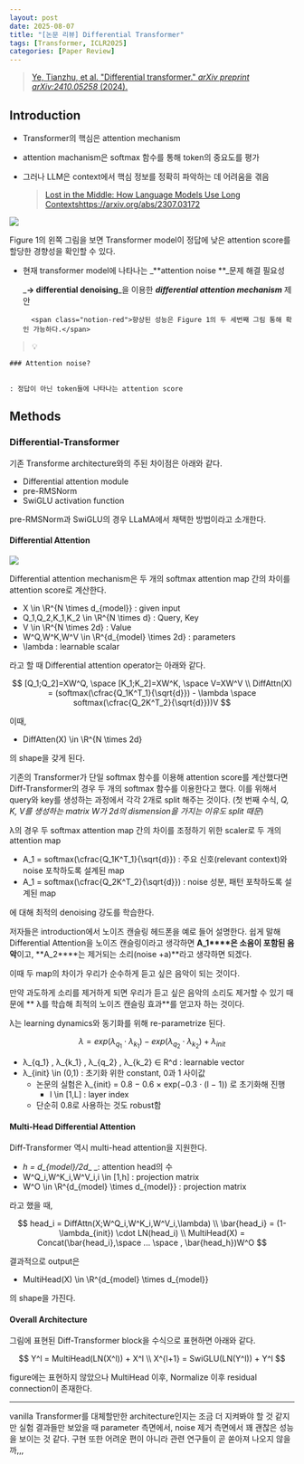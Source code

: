 ```yaml
---
layout: post
date: 2025-08-07
title: "[논문 리뷰] Differential Transformer"
tags: [Transformer, ICLR2025]
categories: [Paper Review]
---
```


> [Ye, Tianzhu, et al. "Differential transformer." ](https://arxiv.org/abs/2410.05258)[_arXiv preprint arXiv:2410.05258_](https://arxiv.org/abs/2410.05258)[ (2024).](https://arxiv.org/abs/2410.05258)



## Introduction

- Transformer의 핵심은 attention mechanism
- attention machanism은 softmax 함수를 통해 token의 중요도를 평가
- 그러나 LLM은 context에서 핵심 정보를 정확히 파악하는 데 어려움을 겪음

	> [Lost in the Middle: How Language Models Use Long Contextshttps://arxiv.org/abs/2307.03172](https://arxiv.org/abs/2307.03172)


![](https://prod-files-secure.s3.us-west-2.amazonaws.com/542b861c-36a8-4051-84e5-8804b6728dba/9083ea56-691a-4752-ae26-47f403431ac8/image.png?X-Amz-Algorithm=AWS4-HMAC-SHA256&X-Amz-Content-Sha256=UNSIGNED-PAYLOAD&X-Amz-Credential=ASIAZI2LB466YEECQTKU%2F20250813%2Fus-west-2%2Fs3%2Faws4_request&X-Amz-Date=20250813T210052Z&X-Amz-Expires=3600&X-Amz-Security-Token=IQoJb3JpZ2luX2VjEO3%2F%2F%2F%2F%2F%2F%2F%2F%2F%2FwEaCXVzLXdlc3QtMiJHMEUCIAw4HO5amEw%2B29MsU68mtZX%2BJTC%2BKgotNqFHpMiROOn5AiEAzmU%2FPHHd%2Fz%2BnaTrOGDWg0E2kE5wdKx11Mw%2BupDTCAeEq%2FwMINhAAGgw2Mzc0MjMxODM4MDUiDBCiwAdyJd0ZdpMldircA8JCy9EFLnIX%2BU4ofu3bTk94DbyEv4gtJJVybu2nTZy%2FtDu%2FcykN98FgVUD7xbSTM2DwVJCgfM8E0xlkiGcTEjyLezROp6tF7cW%2B1A7ZS6p1V3claaHWf%2FVw8Clz9ah8PDH%2FlVGSteW%2BRV8wkqQq9Xt2FUZ%2FcEqwKg1sY%2BVu3u9GxgXVz6SwlZIfphGT0f8qqqLIbwvRmYzCEsizH9FYtRVh89R5pLOKjKOHilQgyH%2B4tlI5Q45zA27cz8FDt%2BAs9OQDhu7x5zmJYk1GQ95BcMD0KaGnjDbvuw1YWMPFg9J6rU14aDuCbKsHemmW3efO9RtEJlQ9IJ%2FhAW2U0tXZjZbdRVMVjX8zysiwo5BhGBYsC8Y0oMKnvPS8Ip%2FknTeaYMQXAkPs7qjry2nqpCv0NNKHy8FiiuRSFqlUpf17ht6CI93QBmO2dHCaFr1AmRXht4mSNp%2F5L87Y7rsSUkLGQb%2BWAOoDlf7q%2BwmivxuJ3LjUERydnq30ymT39zuLULXN2gVleoaAuqLXASF2%2FONSf0odqObaVWHbPfONzAIa7ZwnmunIKX6iUCTh3y%2Fik9QoZfD33fcfhi6N1bgvy%2BjLraxmi89OtsdRr%2FqRULmP9hxCDWpPzQxMue4Ol95CMPn088QGOqUBbSMWRUor68rRTAHKvViAUo1dAAWMvTP%2Fo4s1Aya0cNm079%2FvdzIGk7%2F8gSSfZqGqkS60IOcQLsOEsry066ebOGkNmFiL05%2FY9AqQhvxzG61PA1aIz1Pa5DKWMFiToiUxvywkwuCn7xdmZvre6%2Fq3LiBmDxsL6Q53gC0i4jdZeRgYt0NNxliglNqxu7%2B%2B47AjSbmZeDIn8ta9qP5MY%2FgOfhjwwlQ9&X-Amz-Signature=cdbcfe8cab5a7a9504f0bceea59235c8dfcde6b7c322926bc59a2613d461197b&X-Amz-SignedHeaders=host&x-amz-checksum-mode=ENABLED&x-id=GetObject)


Figure 1의 왼쪽 그림을 보면 Transformer model이 정답에 낮은 attention score를 할당한 경향성을 확인할 수 있다.

- 현재 transformer model에 나타나는 _**attention noise **_문제 해결 필요성

	_**→ differential denoising**_을 이용한 _**differential attention mechanism**_ 제안


		<span class="notion-red">향상된 성능은 Figure 1의 두 세번째 그림 통해 확인 가능하다.</span>


> 💡 


	### Attention noise?


	: 정답이 아닌 token들에 나타나는 attention score



## Methods



### Differential-Transformer


기존 Transforme architecture와의 주된 차이점은 아래와 같다.

- Differential attention module
- pre-RMSNorm
- SwiGLU activation function

pre-RMSNorm과 SwiGLU의 경우 LLaMA에서 채택한 방법이라고 소개한다.



#### Differential Attention


![](https://prod-files-secure.s3.us-west-2.amazonaws.com/542b861c-36a8-4051-84e5-8804b6728dba/116d70b2-1963-4810-9167-f4c7d8a06e8f/image.png?X-Amz-Algorithm=AWS4-HMAC-SHA256&X-Amz-Content-Sha256=UNSIGNED-PAYLOAD&X-Amz-Credential=ASIAZI2LB466YEECQTKU%2F20250813%2Fus-west-2%2Fs3%2Faws4_request&X-Amz-Date=20250813T210052Z&X-Amz-Expires=3600&X-Amz-Security-Token=IQoJb3JpZ2luX2VjEO3%2F%2F%2F%2F%2F%2F%2F%2F%2F%2FwEaCXVzLXdlc3QtMiJHMEUCIAw4HO5amEw%2B29MsU68mtZX%2BJTC%2BKgotNqFHpMiROOn5AiEAzmU%2FPHHd%2Fz%2BnaTrOGDWg0E2kE5wdKx11Mw%2BupDTCAeEq%2FwMINhAAGgw2Mzc0MjMxODM4MDUiDBCiwAdyJd0ZdpMldircA8JCy9EFLnIX%2BU4ofu3bTk94DbyEv4gtJJVybu2nTZy%2FtDu%2FcykN98FgVUD7xbSTM2DwVJCgfM8E0xlkiGcTEjyLezROp6tF7cW%2B1A7ZS6p1V3claaHWf%2FVw8Clz9ah8PDH%2FlVGSteW%2BRV8wkqQq9Xt2FUZ%2FcEqwKg1sY%2BVu3u9GxgXVz6SwlZIfphGT0f8qqqLIbwvRmYzCEsizH9FYtRVh89R5pLOKjKOHilQgyH%2B4tlI5Q45zA27cz8FDt%2BAs9OQDhu7x5zmJYk1GQ95BcMD0KaGnjDbvuw1YWMPFg9J6rU14aDuCbKsHemmW3efO9RtEJlQ9IJ%2FhAW2U0tXZjZbdRVMVjX8zysiwo5BhGBYsC8Y0oMKnvPS8Ip%2FknTeaYMQXAkPs7qjry2nqpCv0NNKHy8FiiuRSFqlUpf17ht6CI93QBmO2dHCaFr1AmRXht4mSNp%2F5L87Y7rsSUkLGQb%2BWAOoDlf7q%2BwmivxuJ3LjUERydnq30ymT39zuLULXN2gVleoaAuqLXASF2%2FONSf0odqObaVWHbPfONzAIa7ZwnmunIKX6iUCTh3y%2Fik9QoZfD33fcfhi6N1bgvy%2BjLraxmi89OtsdRr%2FqRULmP9hxCDWpPzQxMue4Ol95CMPn088QGOqUBbSMWRUor68rRTAHKvViAUo1dAAWMvTP%2Fo4s1Aya0cNm079%2FvdzIGk7%2F8gSSfZqGqkS60IOcQLsOEsry066ebOGkNmFiL05%2FY9AqQhvxzG61PA1aIz1Pa5DKWMFiToiUxvywkwuCn7xdmZvre6%2Fq3LiBmDxsL6Q53gC0i4jdZeRgYt0NNxliglNqxu7%2B%2B47AjSbmZeDIn8ta9qP5MY%2FgOfhjwwlQ9&X-Amz-Signature=b7d15ed990703ce169da0192e348877d44b221a31828649ad985140e16b4d074&X-Amz-SignedHeaders=host&x-amz-checksum-mode=ENABLED&x-id=GetObject)


Differential attention mechanism은 두 개의 softmax attention map 간의 차이를 attention score로 계산한다.

- X \in \R^{N \times d\_{model}} : given input
- Q\_1,Q\_2,K\_1,K\_2 \in \R^{N \times d} : Query, Key
- V \in \R^{N \times 2d} : Value
- W^Q,W^K,W^V \in \R^{d\_{model} \times 2d} : parameters
- \lambda : learnable scalar

라고 할 때 Differential attention operator는 아래와 같다.


$$
[Q_1;Q_2]=XW^Q, \space [K_1;K_2]=XW^K, \space V=XW^V \\
DiffAttn(X) = (softmax(\cfrac{Q_1K^T_1}{\sqrt{d}}) - \lambda \space softmax(\cfrac{Q_2K^T_2}{\sqrt{d}}))V
$$


이때,

- DiffAtten(X) \in \R^{N \times 2d}

의 shape을 갖게 된다.


기존의 Transformer가 단일 softmax 함수를 이용해 attention score를 계산했다면 Diff-Transformer의 경우 두 개의 softmax 함수를 이용한다고 했다. 이를 위해서 query와 key를 생성하는 과정에서 각각 2개로 split 해주는 것이다. <span class="notion-red">(첫 번째 수식, </span><span class="notion-red">_Q, K, V를 생성하는 matrix W가 2d의 dismension을 가지는 이유도 split 때문_</span><span class="notion-red">)</span>


 λ의 경우 두 softmax attention map 간의 차이를 조정하기 위한 scaler로 두 개의 attention map

- A\_1 = softmax(\cfrac{Q\_1K^T\_1}{\sqrt{d}}) : 주요 신호(relevant context)와 noise 포착하도록 설계된 map
- A\_1 = softmax(\cfrac{Q\_2K^T\_2}{\sqrt{d}}) : noise 성분, 패턴 포착하도록 설계된 map 

에 대해 최적의 denoising 강도를 학습한다.


저자들은 introduction에서 노이즈 캔슬링 헤드폰을 예로 들어 설명한다. 쉽게 말해 Differential Attention을 노이즈 캔슬링이라고 생각하면 **A\_1****은 소음이 포함된 음악**이고, **A\_2****는 제거되는 소리(noise +a)**라고 생각하면 되겠다. 


이때 두 map의 차이가 우리가 순수하게 듣고 싶은 음악이 되는 것이다. 


만약 과도하게 소리를 제거하게 되면 우리가 듣고 싶은 음악의 소리도 제거할 수 있기 때문에 ** λ를 학습해 최적의 노이즈 캔슬링 효과**를 얻고자 하는 것이다.


λ는 learning dynamics와 동기화를 위해 re-parametrize 된다.


$$
\lambda = exp(\lambda_{q_1} \cdot \lambda_{k_1}) - exp(\lambda_{q_2} \cdot \lambda_{k_2}) + \lambda_{init}
$$

- λ\_{q\_1} , λ\_{k\_1} , λ\_{q\_2} , λ\_{k\_2} ∈ R^d : learnable vector
- λ\_{init} \in (0,1) : 초기화 위한 constant, 0과 1 사이값
	- 논문의 실험은 λ\_{init} = 0.8 − 0.6 × exp(−0.3 · (l − 1)) 로 초기화해 진행
		- l \in [1,L] : layer index
	- 단순히 0.8로 사용하는 것도 robust함


#### **Multi-Head Differential Attention**


Diff-Transformer 역시 multi-head attention을 지원한다.

- _h = d\_{model}/2d__ _: attention head의 수
- W^Q\_i,W^K\_i,W^V\_i,i \in [1,h] : projection matrix
- W^O \in \R^{d\_{model} \times d\_{model}} : projection matrix

라고 했을 때,


$$
head_i = DiffAttn(X;W^Q_i,W^K_i,W^V_i,\lambda) \\
\bar{head_i} = (1-\lambda_{init}) \cdot LN(head_i) \\
MultiHead(X) = Concat(\bar{head_i},\space ... \space , \bar{head_h})W^O
$$


결과적으로 output은

- MultiHead(X) \in \R^{d\_{model} \times d\_{model}}

의 shape을 가진다.



#### Overall Architecture


그림에 표현된 Diff-Transformer block을 수식으로 표현하면 아래와 같다.


$$
Y^l = MultiHead(LN(X^l)) + X^l \\
X^{l+1} = SwiGLU(LN(Y^l)) + Y^l
$$


figure에는 표현하지 않았으나 MultiHead 이후, Normalize 이후 residual connection이 존재한다.


---


vanilla Transformer를 대체할만한 architecture인지는 조금 더 지켜봐야 할 것 같지만 실험 결과들만 보았을 때 parameter 측면에서, noise 제거 측면에서 꽤 괜찮은 성능을 보이는 것 같다. 구현 또한 어려운 편이 아니라 관련 연구들이 곧 쏟아져 나오지 않을까,,,

